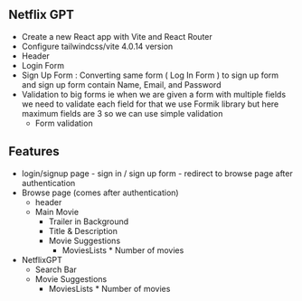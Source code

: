 
## Netflix GPT

- Create a new React app with Vite and React Router
- Configure tailwindcss/vite 4.0.14 version
- Header
- Login Form
- Sign Up Form : Converting same form ( Log In Form ) to sign up form and sign up form contain Name, Email, and Password
- Validation to big forms ie when we are given a form with multiple fields we need to validate each field for that we use Formik library but here maximum fields are 3 so we can use simple validation
     - Form validation
## Features
- login/signup page
       - sign in / sign up form
       - redirect to browse page after authentication
- Browse page (comes after authentication)
    - header
    - Main Movie
        - Trailer in Background
        - Title & Description
        - Movie Suggestions
            - MoviesLists * Number of movies
- NetflixGPT
    - Search Bar
    - Movie Suggestions
        - MoviesLists * Number of movies
